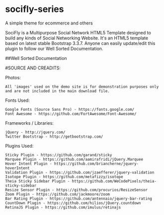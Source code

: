 # socifly-series
A simple theme for ecommerce and others 

SociFly is a Multipurpose Social Network HTML5 Template designed to build any kinds of Social Networking Website. It's an HTML5 template based on latest stable Bootstrap 3.3.7. Anyone can easily update/edit this plugin to follow our Well Sorted Documentation.

##Well Sorted Documentation


#SOURCE AND CREADITS:

Photos:

    All 'images' used on the demo site is for demonstration purposes only and are not included in the main download file.

Fonts Used:

    Google Fonts (Source Sans Pro) - https://fonts.google.com/
    Font Awesome - https://github.com/FortAwesome/Font-Awesome/

Frameworks / Libraries:

    jQuery - http://jquery.com/
    Twitter Bootstrap - http://getbootstrap.com/

Plugins Used:

    Sticky Plugin - https://github.com/garand/sticky
    Marquee Plugin - https://github.com/aamirafridi/jQuery.Marquee
    Hover Intent Plugin - https://github.com/briancherne/jquery-hoverIntent
    Validation Plugin - https://github.com/jzaefferer/jquery-validation
    Isotope Plugin - https://github.com/metafizzy/isotope
    Theia Sticky Sidebar Plugin - https://github.com/WeCodePixels/theia-sticky-sidebar
    Resize Sensor Plugin - https://github.com/procurios/ResizeSensor
    Zoom Plugin - https://github.com/jackmoore/zoom
    Bar Rating Plugin - https://github.com/antennaio/jquery-bar-rating
    CountDown Plugin - https://github.com/hilios/jQuery.countdown
    RetinaJS Plugin - https://github.com/imulus/retinajs
